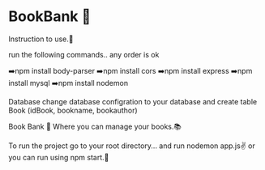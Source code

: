 # BookBank 📖

Instruction to use.🚀

run the following commands.. any order is ok 

➡️npm install body-parser
➡️npm install cors
➡️npm install express
➡️npm install mysql
➡️npm install nodemon

Database
change database configration to your database and
create table Book (idBook, bookname, bookauthor)

Book Bank 📖 Where you can manage your books.📚

To run the project go to your root directory... and run nodemon app.js✌️ or you can run using npm start.🙌
